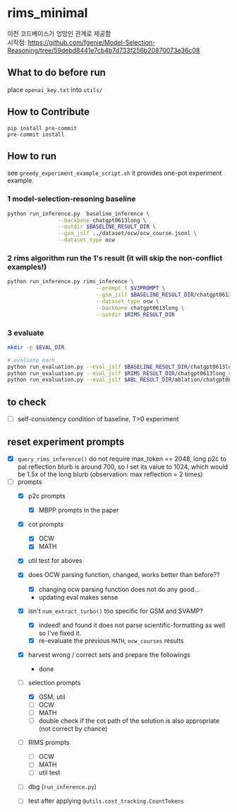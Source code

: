 # rims_minimal
이전 코드베이스가 엉망인 관계로 제공함 <br>
시작점: https://github.com/fgenie/Model-Selection-Reasoning/tree/59debd8441e7cb4b7d733f256b20870073e36c08


## What to do before run
place `openai_key.txt` into `utils/`

## How to Contribute

```
pip install pre-commit
pre-commit install
```

## How to run
see `greedy_experiment_example_script.sh` it provides one-pot experiment example.
### 1 model-selection-resoning baseline
```bash
python run_inference.py  baseline_inference \
                --backbone chatgpt0613long \
                --outdir $BASELINE_RESULT_DIR \
                --gsm_jslf ../dataset/ocw/ocw_course.jsonl \
                --dataset_type ocw

```


### 2 rims algorithm run the 1's result (it will skip the non-conflict examples!)
```bash
python run_inference.py rims_inference \
                            --prompt_f $V3PROMPT \
                            --gsm_jslf $BASELINE_RESULT_DIR/chatgpt0613long_model_selection3_ocw.jsonl \
                            --dataset_type ocw \
                            --backbone chatgpt0613long \
                            --outdir $RIMS_RESULT_DIR 
```

### 3 evaluate
```bash
mkdir -p $EVAL_DIR

# evaluate each            
python run_evaluation.py --eval_jslf $BASELINE_RESULT_DIR/chatgpt0613long_model_selection3_ocw.jsonl  --eval_type ocw > $EVAL_DIR/baseline.out
python run_evaluation.py --eval_jslf $RIMS_RESULT_DIR/chatgpt0613long_rims_ocw.jsonl  --eval_type ocw > $EVAL_DIR/rims.out
python run_evaluation.py --eval_jslf $ABL_RESULT_DIR/ablation/chatgpt0613long_rims_ocw.jsonl  --eval_type ocw > $EVAL_DIR/rims_abl.out
```

## to check
 - [ ] self-consistency condition of baseline, T>0 experiment

## reset experiment prompts 
 - [x] `query_rims_inference()` do not require max_token == 2048, long p2c to pal reflection blurb is around 700, so I set its value to 1024, which would be 1.5x of the long blurb (observation: max reflection = 2 times)
 - [ ] prompts
    - [x] p2c prompts
        - [x] MBPP prompts in the paper
    - [x] cot prompts
        - [x] OCW
        - [x] MATH
    - [x] util test for aboves 
    - [x] does OCW parsing function, changed, works better than before??
        - [x] changing ocw parsing function does not do any good...
        - updating eval makes sense
    - [x] isn't `num_extract_turbo()` too specific for GSM and SVAMP?
        - [x] indeed! and found it does not parse scientific-formatting as well so I've fixed it.   
        - [x] re-evaluate the previous `MATH`, `ocw_courses` results 
    - [x] harvest wrong / correct sets and prepare the followings
        - done
    - [ ] selection prompts
        - [x] GSM, util
        - [ ] OCW
        - [ ] MATH
        - [ ] double check if the cot path of the solution is also appropriate (not correct by chance)
    - [ ] RIMS prompts
        - [ ] OCW
        - [ ] MATH
        - [ ] util test 
    - [ ] dbg (`run_inference.py`)
    - [ ] test after applying `@utils.cost_tracking.CountTokens`
         